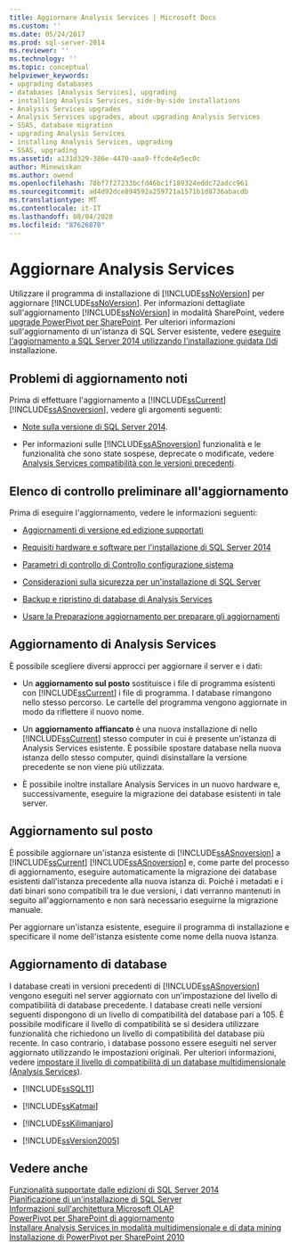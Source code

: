 ```yaml
---
title: Aggiornare Analysis Services | Microsoft Docs
ms.custom: ''
ms.date: 05/24/2017
ms.prod: sql-server-2014
ms.reviewer: ''
ms.technology: ''
ms.topic: conceptual
helpviewer_keywords:
- upgrading databases
- databases [Analysis Services], upgrading
- installing Analysis Services, side-by-side installations
- Analysis Services upgrades
- Analysis Services upgrades, about upgrading Analysis Services
- SSAS, database migration
- upgrading Analysis Services
- installing Analysis Services, upgrading
- SSAS, upgrading
ms.assetid: a131d329-386e-4470-aaa9-ffcde4e5ec0c
author: Minewiskan
ms.author: owend
ms.openlocfilehash: 78bf7f27233bcfd46bc1f189324eddc72adcc961
ms.sourcegitcommit: ad4d92dce894592a259721a1571b1d8736abacdb
ms.translationtype: MT
ms.contentlocale: it-IT
ms.lasthandoff: 08/04/2020
ms.locfileid: "87626870"
---
```

# <a name="upgrade-analysis-services"></a>Aggiornare Analysis Services
  Utilizzare il programma di installazione di [!INCLUDE[ssNoVersion](../../includes/ssnoversion-md.md)] per aggiornare [!INCLUDE[ssNoVersion](../../includes/ssnoversion-md.md)]. Per informazioni dettagliate sull'aggiornamento [!INCLUDE[ssNoVersion](../../includes/ssnoversion-md.md)] in modalità SharePoint, vedere [upgrade PowerPivot per SharePoint](upgrade-power-pivot-for-sharepoint.md). Per ulteriori informazioni sull'aggiornamento di un'istanza di SQL Server esistente, vedere [eseguire l'aggiornamento a SQL Server 2014 utilizzando l'installazione guidata &#40;&#41;di ](upgrade-sql-server-using-the-installation-wizard-setup.md)installazione.  
  
## <a name="known-upgrade-issues"></a>Problemi di aggiornamento noti  
 Prima di effettuare l'aggiornamento a [!INCLUDE[ssCurrent](../../includes/sscurrent-md.md)] [!INCLUDE[ssASnoversion](../../includes/ssasnoversion-md.md)], vedere gli argomenti seguenti:  
  
-   [Note sulla versione di SQL Server 2014](https://go.microsoft.com/fwlink/?LinkID=296445).  
  
-   Per informazioni sulle [!INCLUDE[ssASnoversion](../../includes/ssasnoversion-md.md)] funzionalità e le funzionalità che sono state sospese, deprecate o modificate, vedere [Analysis Services compatibilità con le versioni precedenti](https://docs.microsoft.com/analysis-services/analysis-services-backward-compatibility).  
  
## <a name="pre-upgrade-checklist"></a>Elenco di controllo preliminare all'aggiornamento  
 Prima di eseguire l'aggiornamento, vedere le informazioni seguenti:  
  
-   [Aggiornamenti di versione ed edizione supportati](supported-version-and-edition-upgrades.md)  
  
-   [Requisiti hardware e software per l'installazione di SQL Server 2014](../../sql-server/install/hardware-and-software-requirements-for-installing-sql-server.md)  
  
-   [Parametri di controllo di Controllo configurazione sistema](check-parameters-for-the-system-configuration-checker.md)  
  
-   [Considerazioni sulla sicurezza per un'installazione di SQL Server](../../sql-server/install/security-considerations-for-a-sql-server-installation.md)  
  
-   [Backup e ripristino di database di Analysis Services](https://docs.microsoft.com/analysis-services/multidimensional-models/backup-and-restore-of-analysis-services-databases)  
  
-   [Usare la Preparazione aggiornamento per preparare gli aggiornamenti](../../sql-server/install/use-upgrade-advisor-to-prepare-for-upgrades.md)  
  
## <a name="upgrading-analysis-services"></a>Aggiornamento di Analysis Services  
 È possibile scegliere diversi approcci per aggiornare il server e i dati:  
  
-   Un **aggiornamento sul posto** sostituisce i file di programma esistenti con [!INCLUDE[ssCurrent](../../includes/sscurrent-md.md)] i file di programma. I database rimangono nello stesso percorso. Le cartelle del programma vengono aggiornate in modo da riflettere il nuovo nome.  
  
-   Un **aggiornamento affiancato** è una nuova installazione di nello [!INCLUDE[ssCurrent](../../includes/sscurrent-md.md)] stesso computer in cui è presente un'istanza di Analysis Services esistente. È possibile spostare database nella nuova istanza dello stesso computer, quindi disinstallare la versione precedente se non viene più utilizzata.  
  
-   È possibile inoltre installare Analysis Services in un nuovo hardware e, successivamente, eseguire la migrazione dei database esistenti in tale server.  
  
## <a name="in-place-upgrade"></a>Aggiornamento sul posto  
 È possibile aggiornare un'istanza esistente di [!INCLUDE[ssASnoversion](../../includes/ssasnoversion-md.md)] a [!INCLUDE[ssCurrent](../../includes/sscurrent-md.md)] [!INCLUDE[ssASnoversion](../../includes/ssasnoversion-md.md)] e, come parte del processo di aggiornamento, eseguire automaticamente la migrazione dei database esistenti dall'istanza precedente alla nuova istanza di. Poiché i metadati e i dati binari sono compatibili tra le due versioni, i dati verranno mantenuti in seguito all'aggiornamento e non sarà necessario eseguirne la migrazione manuale.  
  
 Per aggiornare un'istanza esistente, eseguire il programma di installazione e specificare il nome dell'istanza esistente come nome della nuova istanza.  
  
## <a name="upgrading-databases"></a>Aggiornamento di database  
 I database creati in versioni precedenti di [!INCLUDE[ssASnoversion](../../includes/ssasnoversion-md.md)] vengono eseguiti nel server aggiornato con un'impostazione del livello di compatibilità di database precedente. I database creati nelle versioni seguenti dispongono di un livello di compatibilità del database pari a 105. È possibile modificare il livello di compatibilità se si desidera utilizzare funzionalità che richiedono un livello di compatibilità del database più recente. In caso contrario, i database possono essere eseguiti nel server aggiornato utilizzando le impostazioni originali. Per ulteriori informazioni, vedere [impostare il livello di compatibilità di un database multidimensionale &#40;Analysis Services&#41;](https://docs.microsoft.com/analysis-services/multidimensional-models/compatibility-level-of-a-multidimensional-database-analysis-services).  
  
-   [!INCLUDE[ssSQL11](../../includes/sssql11-md.md)]  
  
-   [!INCLUDE[ssKatmai](../../includes/sskatmai-md.md)]  
  
-   [!INCLUDE[ssKilimanjaro](../../includes/sskilimanjaro-md.md)]  
  
-   [!INCLUDE[ssVersion2005](../../includes/ssversion2005-md.md)]  
  
## <a name="see-also"></a>Vedere anche  
 [Funzionalità supportate dalle edizioni di SQL Server 2014](../../getting-started/features-supported-by-the-editions-of-sql-server-2014.md)   
 [Pianificazione di un'installazione di SQL Server](../../sql-server/install/planning-a-sql-server-installation.md)   
 [Informazioni sull'architettura Microsoft OLAP](https://docs.microsoft.com/analysis-services/multidimensional-models/olap-physical/understanding-microsoft-olap-architecture)   
 [PowerPivot per SharePoint di aggiornamento](upgrade-power-pivot-for-sharepoint.md)   
 [Installare Analysis Services in modalità multidimensionale e di data mining](../../sql-server/install/install-analysis-services-in-multidimensional-and-data-mining-mode.md)   
 [Installazione di PowerPivot per SharePoint 2010](../../sql-server/install/powerpivot-for-sharepoint-2010-installation.md)  
  
  
